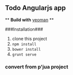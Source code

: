 ## Todo Angularjs app ##

** **Build with** [yeoman](http://yeoman.io/) **

###Installation###

1. clone this project
2. `npm install`
3. `bower install`
4. `grunt serve`

### convert from p'jua project ###
